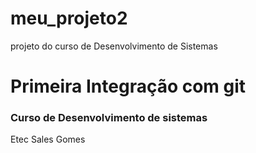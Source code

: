 # meu_projeto2
projeto do curso de Desenvolvimento de Sistemas

# Primeira Integração com git

### Curso de Desenvolvimento de sistemas
Etec Sales Gomes

